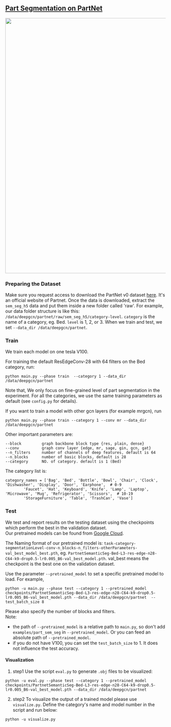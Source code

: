 ## [Part Segmentation on PartNet](https://arxiv.org/pdf/1910.06849.pdf)

<p align="center">
  <img src='https://github.com/lightaime/deep_gcns_torch/blob/master/misc/part_sem_seg.png' width=800>
</p>

### Preparing the Dataset
Make sure you request access to download the PartNet v0 dataset [here](https://cs.stanford.edu/~kaichun/partnet/). It's an official website of Partnet. 
Once the data is downloaded, extract the `sem_seg_h5` data and put them inside a new folder called 'raw'. 
For example, our data folder structure is like this: `/data/deepgcn/partnet/raw/sem_seg_h5/category-level`. `category` is the name of a category, eg. Bed. `level` is 1, 2, or 3. When we train and test, we set `--data_dir /data/deepgcn/partnet`.

### Train
We train each model on one tesla V100. 

For training the default ResEdgeConv-28 with 64 filters on the Bed category, run:
```
python main.py --phase train  --category 1 --data_dir /data/deepgcn/partnet
```
Note that, We only focus on fine-grained level of part segmentation in the experiment. 
For all the categories, we use the same training parameters as default (see `config.py` for details). 

If you want to train a model with other gcn layers (for example mrgcn), run
```
python main.py --phase train --category 1 --conv mr --data_dir /data/deepgcn/partnet
```
Other important parameters are:
```
--block         graph backbone block type {res, plain, dense}
--conv          graph conv layer {edge, mr, sage, gin, gcn, gat}
--n_filters     number of channels of deep features, default is 64
--n_blocks      number of basic blocks, default is 28
--category      NO. of category. default is 1 (Bed)
```
The category list is:
```
category_names = ['Bag', 'Bed', 'Bottle', 'Bowl', 'Chair', 'Clock', 'Dishwasher', 'Display', 'Door', 'Earphone',  # 0-9
        'Faucet', 'Hat', 'Keyboard', 'Knife', 'Lamp', 'Laptop', 'Microwave', 'Mug', 'Refrigerator', 'Scissors',  # 10-19
        'StorageFurniture', 'Table', 'TrashCan', 'Vase'] 
```
### Test
We test and report results on the testing dataset using the checkpoints which perform the best in the validation dataset.  
Our pretrained models can be found from [Google Cloud](https://drive.google.com/drive/folders/15Y7Ao4VBysHBHxyQwYvb2SU1iFi9ZZRK?usp=sharing).  

The Naming format of our pretrained model is: `task-category-segmentationLevel-conv-n_blocks-n_filters-otherParameters-val_best_model_best.pth`, eg. `PartnetSemanticSeg-Bed-L3-res-edge-n28-C64-k9-drop0.5-lr0.005_B6-val_best_model.pth`. 
val_best means the checkpoint is the best one on the validation dataset. 

Use the parameter `--pretrained_model` to set a specific pretrained model to load. For example, 
```
python -u main.py --phase test --category 1 --pretrained_model checkpoints/PartnetSemanticSeg-Bed-L3-res-edge-n28-C64-k9-drop0.5-lr0.005_B6-val_best_model.pth --data_dir /data/deepgcn/partnet  --test_batch_size 8
```
Please also specify the number of blocks and filters.   
Note: 
- the path of `--pretrained_model` is a relative path to `main.py`, so don't add `examples/part_sem_seg` in `--pretrained_model`. Or you can feed an absolute path of `--pretrained_model`.  
- if you do not have V100, you can set the `test_batch_size` to 1. It does not influence the test accuracy.  

#### Visualization
1. step1
Use the script `eval.py` to generate `.obj` files to be visualized:
```
python -u eval.py --phase test --category 1 --pretrained_model checkpoints/PartnetSemanticSeg-Bed-L3-res-edge-n28-C64-k9-drop0.5-lr0.005_B6-val_best_model.pth --data_dir /data/deepgcn/partnet
```
2. step2
To visualize the output of a trained model please use `visualize.py`.
Define the category's name and model number in the script and run below:
```
python -u visualize.py
```
